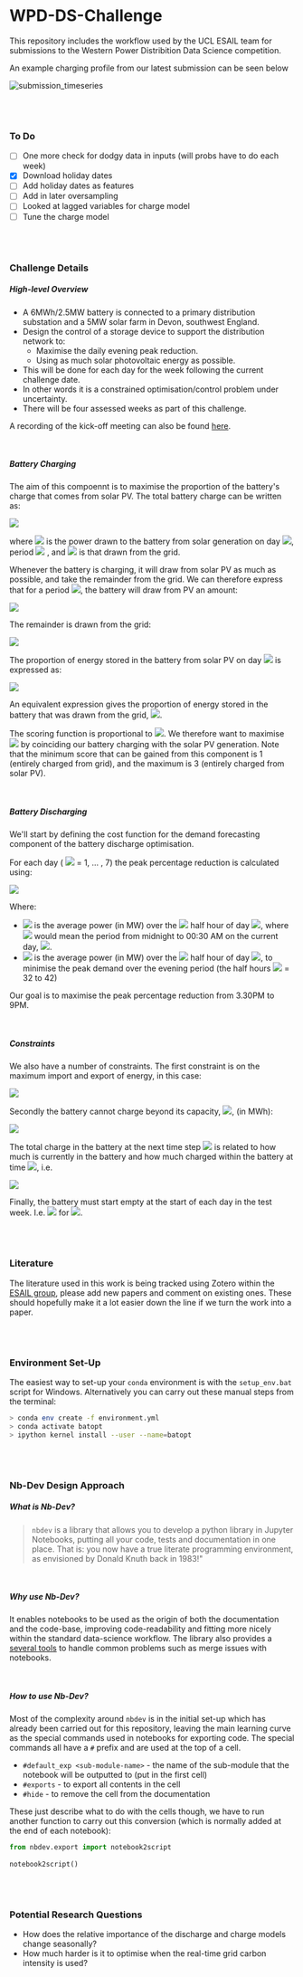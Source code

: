 # WPD-DS-Challenge

This repository includes the workflow used by the UCL ESAIL team for submissions to the Western Power Distribition Data Science competition.

An example charging profile from our latest submission can be seen below

![submission_timeseries](img/latest_submission.png)

<br>
<br>

### To Do

- [ ] One more check for dodgy data in inputs (will probs have to do each week)
- [x] Download holiday dates
- [ ] Add holiday dates as features
- [ ] Add in later oversampling
- [ ] Looked at lagged variables for charge model
- [ ] Tune the charge model

<br>
<br>

### Challenge Details

##### High-level Overview

* A 6MWh/2.5MW battery is connected to a primary distribution substation and a 5MW
solar farm in Devon, southwest England.
* Design the control of a storage device to support the distribution network to:
    * Maximise the daily evening peak reduction.
    * Using as much solar photovoltaic energy as possible.
* This will be done for each day for the week following the current challenge date.
* In other words it is a constrained optimisation/control problem under uncertainty.
* There will be four assessed weeks as part of this challenge.

A recording of the kick-off meeting can also be found [here](https://www.youtube.com/watch?t=1&v=Tu1bLROBNbo&feature=youtu.be&ab_channel=EnergySystemsCatapult).

<br>

##### Battery Charging

The aim of this compoennt is to maximise the proportion of the battery's charge that comes from solar PV. The total battery charge can be written as:

<img src="https://render.githubusercontent.com/render/math?math=B_{d,k} = P_{d,k} %2B G_{d,k}">

where <img src="https://render.githubusercontent.com/render/math?math=P_{d,k}"> is the power drawn to the battery from solar generation on day <img src="https://render.githubusercontent.com/render/math?math=d">, period <img src="https://render.githubusercontent.com/render/math?math=k"> , and <img src="https://render.githubusercontent.com/render/math?math=G_{d,k}"> is that drawn from the grid. 

Whenever the battery is charging, it will draw from solar PV as much as possible, and take the remainder from the grid. We can therefore express that for a period <img src="https://render.githubusercontent.com/render/math?math=k">, the battery will draw from PV an amount:

<img src="https://render.githubusercontent.com/render/math?math=P_k = \min(B_k, P_k^{Total})"> 

The remainder is drawn from the grid: 

<img src="https://render.githubusercontent.com/render/math?math=G_k = P_k - B_k">

The proportion of energy stored in the battery from solar PV on day <img src="https://render.githubusercontent.com/render/math?math=d"> is expressed as: 

<img src="https://render.githubusercontent.com/render/math?math=p_{d,1} = \frac{\sum_{k=1}^31 P_{d,k}}{\sum_{k=1}^31 B_{d,k}}">

An equivalent expression gives the proportion of energy stored in the battery that was drawn from the grid, <img src="https://render.githubusercontent.com/render/math?math=p_{d,2}">.

The scoring function is proportional to <img src="https://render.githubusercontent.com/render/math?math=3p_{d,1} %2B p_{d,2}">. We therefore want to maximise <img src="https://render.githubusercontent.com/render/math?math=p_{d,1}"> by coinciding our battery charging with the solar PV generation. Note that the minimum score that can be gained from this component is 1 (entirely charged from grid), and the maximum is 3 (entirely charged from solar PV).

<br>

##### Battery Discharging

We'll start by defining the cost function for the demand forecasting component of the battery discharge optimisation.

For each day (
<img src="https://render.githubusercontent.com/render/math?math=d"> = 1, … , 7) the peak percentage reduction is calculated using:

<img src="https://render.githubusercontent.com/render/math?math=R_{d, peak} = 100\left(\frac{\max_{k\in\{32,...,42\}}\left(L_{d, k}\right) - \max_{k\in\{32,...,42\}}\left(L_{d, k}+B_{d, k}\right)}{\max_{k\in\{32,...,42\}}\left(L_{d, k}\right)}\right)">

Where:
* <img src="https://render.githubusercontent.com/render/math?math=L_{d, k}"> is the average power (in MW) over the <img src="https://render.githubusercontent.com/render/math?math=k^{th}"> half hour of day <img src="https://render.githubusercontent.com/render/math?math=d">, where <img src="https://render.githubusercontent.com/render/math?math=k = 1"> would mean the period from midnight to 00:30 AM on the current day,  <img src="https://render.githubusercontent.com/render/math?math=d">. 
* <img src="https://render.githubusercontent.com/render/math?math=B_{d, k}"> is the average power (in MW) over the <img src="https://render.githubusercontent.com/render/math?math=k^{th}"> half hour of day <img src="https://render.githubusercontent.com/render/math?math=d">, to minimise the peak demand over the evening period (the half hours <img src="https://render.githubusercontent.com/render/math?math=k"> = 32 to 42)

Our goal is to maximise the peak percentage reduction from 3.30PM to 9PM.

<br>

##### Constraints

We also have a number of constraints. The first constraint is on the maximum import and export of energy, in this case:

<img src="https://render.githubusercontent.com/render/math?math=-2.5MW = B_{min} \leq B_{d, k} \leq B_{max} = 2.5MW">

Secondly the battery cannot charge beyond its capacity, <img src="https://render.githubusercontent.com/render/math?math=C_{d, k}">, (in MWh):

<img src="https://render.githubusercontent.com/render/math?math=0 \leq C_{d, k} \leq C_{max} = 6MWh">

The total charge in the battery at the next time step <img src="https://render.githubusercontent.com/render/math?math=C_{d, k+1}"> is related to how much is currently in the battery and how much charged within the battery at time <img src="https://render.githubusercontent.com/render/math?math=k">, i.e.

<img src="https://render.githubusercontent.com/render/math?math=C_{d, k+1} = C_{d, k} + 0.5B_{d, k}">

Finally, the battery must start empty at the start of each day in the test week. I.e. <img src="https://render.githubusercontent.com/render/math?math=C_{d,1} = 0"> for <img src="https://render.githubusercontent.com/render/math?math=d = 1,...,7">.

<br>
<br>

### Literature

The literature used in this work is being tracked using Zotero within the [ESAIL group](https://www.zotero.org/groups/2739875/esail/library), please add new papers and comment on existing ones. These should hopefully make it a lot easier down the line if we turn the work into a paper.

<br>
<br>

### Environment Set-Up

The easiest way to set-up your `conda` environment is with the `setup_env.bat` script for Windows. Alternatively you can carry out these manual steps from the terminal:

```bash
> conda env create -f environment.yml
> conda activate batopt
> ipython kernel install --user --name=batopt
```


<br>
<br>

### Nb-Dev Design Approach

##### What is Nb-Dev?

> `nbdev` is a library that allows you to develop a python library in Jupyter Notebooks, putting all your code, tests and documentation in one place. That is: you now have a true literate programming environment, as envisioned by Donald Knuth back in 1983!"

<br>

##### Why use Nb-Dev?

It enables notebooks to be used as the origin of both the documentation and the code-base, improving code-readability and fitting more nicely within the standard data-science workflow. The library also provides a [several tools](https://nbdev.fast.ai/merge.html) to handle common problems such as merge issues with notebooks.

<br>

##### How to use Nb-Dev?

Most of the complexity around `nbdev` is in the initial set-up which has already been carried out for this repository, leaving the main learning curve as the special commands used in notebooks for exporting code. The special commands all have a `#` prefix and are used at the top of a cell.

* `#default_exp <sub-module-name>` - the name of the sub-module that the notebook will be outputted to (put in the first cell)
* `#exports` - to export all contents in the cell
* `#hide` - to remove the cell from the documentation

These just describe what to do with the cells though, we have to run another function to carry out this conversion (which is normally added at the end of each notebook):

```python
from nbdev.export import notebook2script
    
notebook2script()
```

<br>
<br>

### Potential Research Questions

* How does the relative importance of the discharge and charge models change seasonally?
* How much harder is it to optimise when the real-time grid carbon intensity is used?